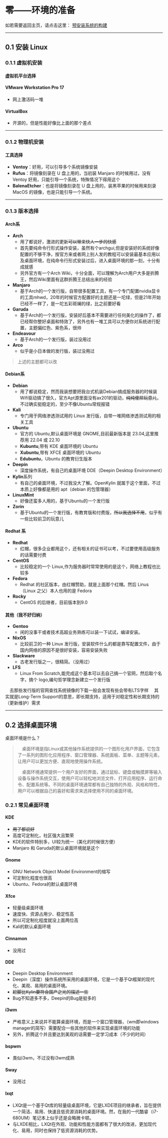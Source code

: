 # 零——环境的准备

如若需要返回主页，请点击这里：
[预安装系统的构建](./README.md)

---

## 0.1 安装 Linux

### 0.1.1 虚拟机安装

#### 虚拟机平台选择

#### VMware Workstation Pro 17

- 网上激活码一堆

#### VirtualBox

- 开源的，但是性能好像比上面的那个差点

---

### 0.1.2 物理机安装

#### 工具选择

- **Ventoy**：好用，可以引导多个系统镜像安装
- **Rufus**：将镜像刻录在 U 盘上用的，当初装 Manjaro 的时候用过，没有 Ventoy 好用，只能引导一个系统，特殊情况下得用这个
- **BalenaEtcher**：也是将镜像刻录在 U 盘上用的，装黑苹果的时候用来刻录 MacOS 的镜像，也是只能引导一个系统。

---

### 0.1.3 版本选择

#### **Arch**系

- **Arch**
  - 用了都说好，激进的更新~~可以带来快人一步的快感~~
  - 首先要纯命令行形式操作安装，虽然有个archgui,但是安装好的系统好像配置的不够干净，按官方来或者网上别人发的教程可以安装最基本应用以及桌面环境，在纯命令行形式安装过后，进入桌面环境的那一刻，十分有成就感
  - 另外官方有一个Arch Wiki，十分全面，可以理解为Arch用户大多是折腾王，然后Wiki里面有这群折腾王总结出来的经验
- **Manjaro**
  - 基于Arch的一个发行版，自带很多配置工具，有一个专门配置nvidia显卡的工具mhwd，20年的时候官方配置好的主题还是一坨绿，但是21年开始已经不一样了，是一坨五彩斑斓的绿，比之前要好看
- **Garuda**
  - 基于Arch的一个发行版，安装好后基本不需要进行任何美化的操作了，都已经帮你整好桌面和特效了，另外也有一堆工具可以方便你对系统进行配置，主题偏红色、紫色系，很帅
- **Endeavour**
  - 基于Arch的一个发行版，装过没用过
- **Arco**
  - 似乎是小日本做的发行版，装过没用过

> 上述的主题都可以改

#### **Debian**系

- **Debian**
  - 用了都说稳定，然而我装想要把我台式机装Debian搞成服务器的时候装Wifi驱动搞了很久，官方Apt源里面没有ax201的驱动，~~纯纯傻屌玩意儿~~，不过确实挺稳定的，至少不像Ubuntu常规报错
- **Kali**
  - 专门用于网络渗透测试用的 Linux 发行版，自带一堆网络渗透测试用的相关工具
- **Ubuntu**
  - 官方的 Ubuntu,默认桌面环境是 GNOME,目前最新版本是 23.04,这里推荐用 22.04 或 22.10
  - **Kubuntu**,带有 KDE 桌面环境的 Ubuntu
  - **Xubuntu**,带有 XFCE 桌面环境的 Ubuntu
  - **Edubuntu**，Ubuntu 的教育衍生版本
- **Deepin**
  - 深度操作系统，有自己的桌面环境 DDE（Deepin Desktop Environment）
- **Kylin**系列
  - 有自己的桌面环境，不过我没大了解。OpenKylin 就属于这个里面，不过本质上好像都是用的 apt（debian 的包管理器）
- **LinuxMint**
  - 好像还蛮多人用的，基于Ubuntu的一个发行版
- **Zorin**
  - 基于Ubuntu的一个发行版，有教育版和付费版，~~所以我选择不用~~，似乎有一些比较前卫的玩意儿

#### Redhat 系

- **Redhat**
  - 红帽，很多企业都用这个，还有相关的证书可以考，不过要使用高级服务的话需要付费
- **CentOS**
  - 比较稳定的一个 Linux,作为服务器时常常使用的是这个，网络上教程也比较多
- **Fedora**
  - Redhat 的社区版本，由红帽赞助，就是上面那个红帽。然后 Linus（Linux 之父）本人也用的是 Fedora
- **Rocky**
  - CentOS 的后继者，目前版本到9.0

#### 其他（我不好归纳）

- **Gentoo**
  - 闲的没事干或者技术高超业务熟练可以装一下试试，编译安装。
- **NixOS**
  - 比较前卫的一种 Linux 发行版，安装软件什么的都是靠写配置文件，由于国内网络的原因不是很好安装，容易安装失败
- **Slackware**
  - 古老发行版之一，很精简。（没用过）
- **LFS**
  - Linux From Scratch,能完成这个基本可以去自己搞一个官网，然后取个名字，搞个 logo,编句哲学理念新建立一个发行版

&emsp;去那些发行版的官网查找系统镜像的下载一般会发现有些会带有LTS字样
&emsp;其实就是Long-Term Support的意思，即长期支持，适用于对稳定性和长期支持的（更新维护）需求

---

## 0.2 选择桌面环境

桌面环境是什么？

> &emsp;桌面环境是指Linux或其他操作系统提供的一个图形化用户界面，它包含了一系列的图形化应用程序、窗口管理器、系统面板、菜单、主题等元素，让用户可以更加方便、直观地使用操作系统。
>
> &emsp;桌面环境通常提供一个用户友好的界面，通过鼠标、键盘或触摸屏等输入设备与操作系统交互，使用户可以轻松地浏览文件、打开应用程序、运行命令、配置系统等。不同的桌面环境通常都有自己独特的外观、风格和特性，用户可以根据自己的喜好和需求来选择使用不同的桌面环境。

### 0.2.1 常见桌面环境

#### KDE

- ~~用了都说好~~
- 高度可定制化，社区强大且繁荣
- KDE的软件特别多，UI较为统一（美化的时候很方便）
- Manjaro 和 Garuda的默认桌面环境就是这个

#### Gnome

- GNU Network Object Model Environment的缩写
- 可定制化程度也很高
- Ubuntu、Fedora的默认桌面环境

#### Xfce

- 轻量级桌面环境
- 速度快、资源占用少、稳定性高
- 所以可定制化程度就没上面两位高
- Kali的默认桌面环境

#### Cinnamon

- 没用过

#### DDE

- Deepin Desktop Environment
- Deepin（深度）操作系统所采用的桌面环境，它是一个基于Qt框架的现代化、美观、易用的桌面环境。
- ~~赶脚比Kylin要符合国产之光的描述一些~~
- Bug不知道多不多，Deepin的Bug是挺多的

#### i3wm

- 严格意义上来说并不能算桌面环境，而是一个窗口管理器，（wm即windows manager的简写）需要配合一些其他的软件来实现桌面环境的功能
- 另外，折腾这个并且要达到美观的话需要一定学习成本（不少的时间）

#### bspwm

- 类似i3wm，不过没有i3wm成熟

#### Sway

- 没用过

#### lxqt

- LXQt是一个基于Qt库的轻量级桌面环境，它是LXDE项目的继承者，旨在提供一个简洁、易用、快速且低资源消耗的桌面环境。然，在我的一代酷睿（i7-680UM）笔记本上似乎还是会略微卡顿。
- 与LXDE相比，LXQt在外观、功能和性能方面都有了很大的改进，更加现代化、易用，同时也保持了低资源消耗的优势。
